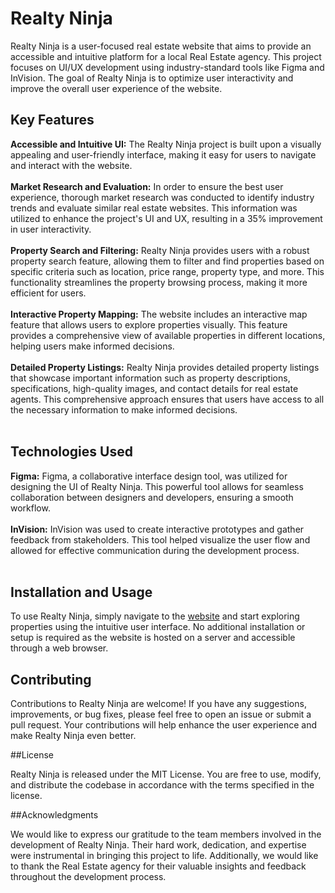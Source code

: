 # Realty Ninja

Realty Ninja is a user-focused real estate website that aims to provide an accessible and intuitive platform for a local Real Estate agency. This project focuses on UI/UX development using industry-standard tools like Figma and InVision. The goal of Realty Ninja is to optimize user interactivity and improve the overall user experience of the website.

## Key Features

**Accessible and Intuitive UI:** The Realty Ninja project is built upon a visually appealing and user-friendly interface, making it easy for users to navigate and interact with the website.<br><br>
**Market Research and Evaluation:** In order to ensure the best user experience, thorough market research was conducted to identify industry trends and evaluate similar real estate websites. This information was utilized to enhance the project's UI and UX, resulting in a 35% improvement in user interactivity.<br><br>
**Property Search and Filtering:** Realty Ninja provides users with a robust property search feature, allowing them to filter and find properties based on specific criteria such as location, price range, property type, and more. This functionality streamlines the property browsing process, making it more efficient for users. <br><br>
**Interactive Property Mapping:** The website includes an interactive map feature that allows users to explore properties visually. This feature provides a comprehensive view of available properties in different locations, helping users make informed decisions.<br><br>
**Detailed Property Listings:** Realty Ninja provides detailed property listings that showcase important information such as property descriptions, specifications, high-quality images, and contact details for real estate agents. This comprehensive approach ensures that users have access to all the necessary information to make informed decisions.<br><br>

## Technologies Used

**Figma:** Figma, a collaborative interface design tool, was utilized for designing the UI of Realty Ninja. This powerful tool allows for seamless collaboration between designers and developers, ensuring a smooth workflow. <br><br>
**InVision:** InVision was used to create interactive prototypes and gather feedback from stakeholders. This tool helped visualize the user flow and allowed for effective communication during the development process.<br><br>

## Installation and Usage

To use Realty Ninja, simply navigate to the [website](https://aksharpatel142844.invisionapp.com/console/share/D5ZFT83APMH/896012396) and start exploring properties using the intuitive user interface. No additional installation or setup is required as the website is hosted on a server and accessible through a web browser.<br>

## Contributing

Contributions to Realty Ninja are welcome! If you have any suggestions, improvements, or bug fixes, please feel free to open an issue or submit a pull request. Your contributions will help enhance the user experience and make Realty Ninja even better.

##License

Realty Ninja is released under the MIT License. You are free to use, modify, and distribute the codebase in accordance with the terms specified in the license.

##Acknowledgments

We would like to express our gratitude to the team members involved in the development of Realty Ninja. Their hard work, dedication, and expertise were instrumental in bringing this project to life. Additionally, we would like to thank the Real Estate agency for their valuable insights and feedback throughout the development process.

